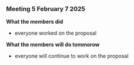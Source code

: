 ### Meeting 5 February 7 2025
**What the members did**
- everyone worked on the proposal

**What the members will do tommorow**
- everyone will continue to work on the proposal
